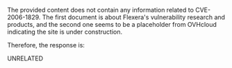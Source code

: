 The provided content does not contain any information related to CVE-2006-1829. The first document is about Flexera's vulnerability research and products, and the second one seems to be a placeholder from OVHcloud indicating the site is under construction.

Therefore, the response is:

UNRELATED